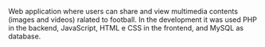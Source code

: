 Web application where users can share and view multimedia contents (images and videos) ralated to football.
In the development it was used PHP in the backend, JavaScript, HTML e CSS in the frontend, and MySQL as database.
